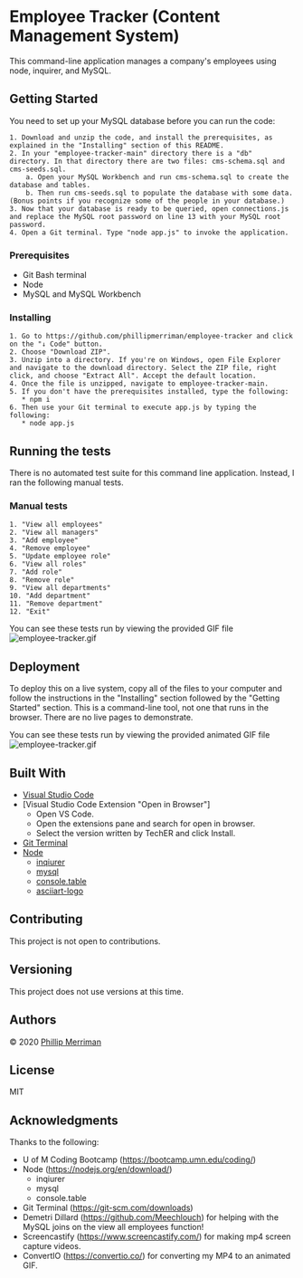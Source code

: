 # Employee Tracker (Content Management System)
This command-line application manages a company's employees using node, inquirer, and MySQL.


## Getting Started
You need to set up your MySQL database before you can run the code: 

    1. Download and unzip the code, and install the prerequisites, as explained in the "Installing" section of this README.
    2. In your "employee-tracker-main" directory there is a "db" directory. In that directory there are two files: cms-schema.sql and cms-seeds.sql. 
        a. Open your MySQL Workbench and run cms-schema.sql to create the database and tables.
        b. Then run cms-seeds.sql to populate the database with some data. (Bonus points if you recognize some of the people in your database.)
    3. Now that your database is ready to be queried, open connections.js and replace the MySQL root password on line 13 with your MySQL root password.
    4. Open a Git terminal. Type "node app.js" to invoke the application.

### Prerequisites
  * Git Bash terminal
  * Node
  * MySQL and MySQL Workbench

### Installing
    1. Go to https://github.com/phillipmerriman/employee-tracker and click on the "↓ Code" button. 
    2. Choose "Download ZIP". 
    3. Unzip into a directory. If you're on Windows, open File Explorer and navigate to the download directory. Select the ZIP file, right click, and choose "Extract All". Accept the default location.
    4. Once the file is unzipped, navigate to employee-tracker-main.
    5. If you don't have the prerequisites installed, type the following:
       * npm i
    6. Then use your Git terminal to execute app.js by typing the following:
       * node app.js


## Running the tests
There is no automated test suite for this command line application. Instead, I ran the following manual tests. 

### Manual tests
    1. "View all employees"
    2. "View all managers"
    3. "Add employee"
    4. "Remove employee"
    5. "Update employee role"
    6. "View all roles" 
    7. "Add role"
    8. "Remove role"
    9. "View all departments"
    10. "Add department"
    11. "Remove department"
    12. "Exit"

You can see these tests run by viewing the provided GIF file 
![employee-tracker.gif](employee-tracker.gif) 

## Deployment
To deploy this on a live system, copy all of the files to your computer and follow the instructions in the "Installing" section followed by the "Getting Started" section. This is a command-line tool, not one that runs in the browser. There are no live pages to demonstrate. 

You can see these tests run by viewing the provided animated GIF file 
![employee-tracker.gif](employee-tracker.gif) 

## Built With
* [Visual Studio Code](https://code.visualstudio.com/docs/setup/setup-overview)
* [Visual Studio Code Extension "Open in Browser"] 
    * Open VS Code.
    * Open the extensions pane and search for open in browser.
    * Select the version written by TechER and click Install.
* [Git Terminal](https://git-scm.com/downloads)
* [Node](https://nodejs.org/en/download/)
     * [inqiurer](https://www.npmjs.com/package/inquirer)
     * [mysql](https://www.npmjs.com/package/mysql)
     * [console.table](https://www.npmjs.com/package/console.table)
     * [asciiart-logo](https://www.npmjs.com/package/asciiart-logo)
       

## Contributing
This project is not open to contributions.

## Versioning
This project does not use versions at this time. 

## Authors
© 2020 [Phillip Merriman](https://github.com/phillipmerriman)

## License
MIT

## Acknowledgments
Thanks to the following:
* U of M Coding Bootcamp (https://bootcamp.umn.edu/coding/)
* Node (https://nodejs.org/en/download/)
     * inqiurer
     * mysql
     * console.table
* Git Terminal (https://git-scm.com/downloads)
* Demetri Dillard (https://github.com/Meechlouch) for helping with the MySQL joins on the view all employees function!
* Screencastify (https://www.screencastify.com/) for making mp4 screen capture videos.
* ConvertIO (https://convertio.co/) for converting my MP4 to an animated GIF.